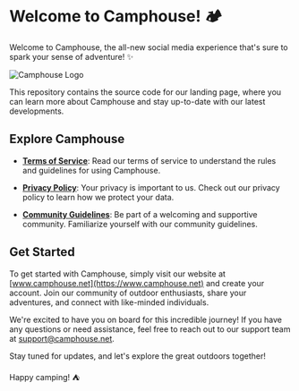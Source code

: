 # Welcome to Camphouse! 🏕️

Welcome to Camphouse, the all-new social media experience that's sure to spark your sense of adventure! ✨

![Camphouse Logo](https://www.camphouse.net/img/icon.png) <!-- Replace with your actual logo image URL -->

This repository contains the source code for our landing page, where you can learn more about Camphouse and stay up-to-date with our latest developments.

## Explore Camphouse

- **[Terms of Service](https://www.camphouse.net/terms)**: Read our terms of service to understand the rules and guidelines for using Camphouse.

- **[Privacy Policy](https://www.camphouse.net/privacy)**: Your privacy is important to us. Check out our privacy policy to learn how we protect your data.

- **[Community Guidelines](https://www.camphouse.net/community)**: Be part of a welcoming and supportive community. Familiarize yourself with our community guidelines.

## Get Started

To get started with Camphouse, simply visit our website at [www.camphouse.net](https://www.camphouse.net) and create your account. Join our community of outdoor enthusiasts, share your adventures, and connect with like-minded individuals.

We're excited to have you on board for this incredible journey! If you have any questions or need assistance, feel free to reach out to our support team at [support@camphouse.net](mailto:support@camphouse.net).

Stay tuned for updates, and let's explore the great outdoors together!

Happy camping! ⛺
